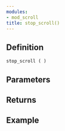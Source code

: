 ```yaml
---
modules:
- mod_scroll
title: stop_scroll()
---
```


## Definition

    stop_scroll ( )

## Parameters

## Returns

## Example

```
```
